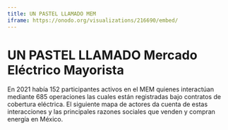 ```yaml
---
title: UN PASTEL LLAMADO MEM
iframe: https://onodo.org/visualizations/216690/embed/
---
```


# UN PASTEL LLAMADO Mercado Eléctrico Mayorista

En 2021 había 152 participantes activos en el MEM quienes interactúan mediante 685  operaciones las cuales están registradas bajo contratos de cobertura eléctrica. El siguiente mapa de actores da cuenta de estas interacciones y las principales razones sociales que venden y compran energía en México.
